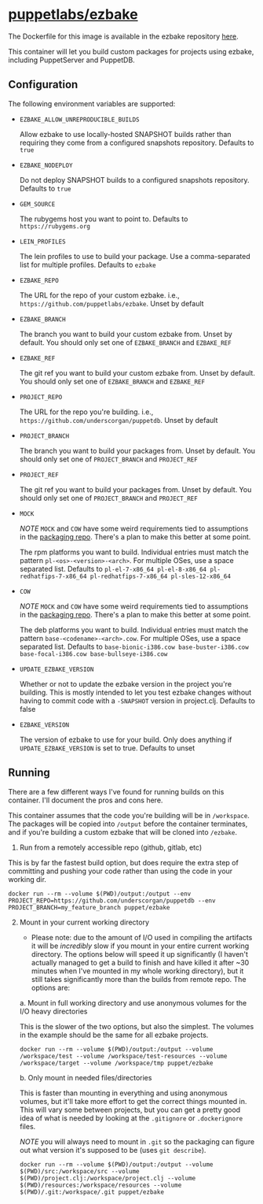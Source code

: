 # [puppetlabs/ezbake](https://github.com/puppetlabs/ezbake)

The Dockerfile for this image is available in the ezbake repository [here][1].

This container will let you build custom packages for projects using ezbake,
including PuppetServer and PuppetDB.

## Configuration

The following environment variables are supported:

- `EZBAKE_ALLOW_UNREPRODUCIBLE_BUILDS`

  Allow ezbake to use locally-hosted SNAPSHOT builds rather than requiring
  they come from a configured snapshots repository. Defaults to `true`

- `EZBAKE_NODEPLOY`

  Do not deploy SNAPSHOT builds to a configured snapshots repository. Defaults
  to `true`

- `GEM_SOURCE`

  The rubygems host you want to point to. Defaults to `https://rubygems.org`

- `LEIN_PROFILES`

  The lein profiles to use to build your package. Use a comma-separated list for multiple
  profiles. Defaults to `ezbake`

- `EZBAKE_REPO`

  The URL for the repo of your custom ezbake. i.e., `https://github.com/puppetlabs/ezbake`.
  Unset by default

- `EZBAKE_BRANCH`

  The branch you want to build your custom ezbake from. Unset by default. You should only
  set one of `EZBAKE_BRANCH` and `EZBAKE_REF`

- `EZBAKE_REF`

  The git ref you want to build your custom ezbake from. Unset by default. You should only
  set one of `EZBAKE_BRANCH` and `EZBAKE_REF`

- `PROJECT_REPO`

  The URL for the repo you're building. i.e., `https://github.com/underscorgan/puppetdb`.
  Unset by default

- `PROJECT_BRANCH`

  The branch you want to build your packages from. Unset by default. You should only set
  one of `PROJECT_BRANCH` and `PROJECT_REF`

- `PROJECT_REF`

  The git ref you want to build your packages from. Unset by default. You should only set
  one of `PROJECT_BRANCH` and `PROJECT_REF`

- `MOCK`

  *NOTE* `MOCK` and `COW` have some weird requirements tied to assumptions in the [packaging repo](https://github.com/puppetlabs/packaging). There's a plan to make this better at some point.

  The rpm platforms you want to build. Individual entries must match the pattern
  `pl-<os>-<version>-<arch>`. For multiple OSes, use a space separated list. Defaults to
  `pl-el-7-x86_64 pl-el-8-x86_64 pl-redhatfips-7-x86_64 pl-redhatfips-7-x86_64 pl-sles-12-x86_64`

- `COW`

  *NOTE* `MOCK` and `COW` have some weird requirements tied to assumptions in the [packaging repo](https://github.com/puppetlabs/packaging). There's a plan to make this better at some point.

  The deb platforms you want to build. Individual entries must match the pattern
  `base-<codename>-<arch>.cow`. For multiple OSes, use a space separated list. Defaults to 
  `base-bionic-i386.cow base-buster-i386.cow base-focal-i386.cow base-bullseye-i386.cow`


- `UPDATE_EZBAKE_VERSION`

  Whether or not to update the ezbake version in the project you're building. This is
  mostly intended to let you test ezbake changes without having to commit code with a `-SNAPSHOT`
  version in project.clj. Defaults to false

- `EZBAKE_VERSION`

  The version of ezbake to use for your build. Only does anything if `UPDATE_EZBAKE_VERSION`
  is set to true. Defaults to unset


## Running

There are a few different ways I've found for running builds on this container. I'll document
the pros and cons here.

This container assumes that the code you're building will be in `/workspace`. The packages
will be copied into `/output` before the container terminates, and if you're building a
custom ezbake that will be cloned into `/ezbake`.

1. Run from a remotely accessible repo (github, gitlab, etc)

This is by far the fastest build option, but does require the extra step of committing and pushing your code
rather than using the code in your working dir.

```
docker run --rm --volume $(PWD)/output:/output --env PROJECT_REPO=https://github.com/underscorgan/puppetdb --env PROJECT_BRANCH=my_feature_branch puppet/ezbake
```

2. Mount in your current working directory

    * Please note: due to the amount of I/O used in compiling the artifacts it will be _incredibly_ slow if you
mount in your entire current working directory. The options below will speed it up significantly (I haven't
actually managed to get a build to finish and have killed it after ~30 minutes when I've mounted in my whole
working directory), but it still takes significantly more than the builds from remote repo. The options are:

    a. Mount in full working directory and use anonymous volumes for the I/O heavy directories

    This is the slower of the two options, but also the simplest. The volumes in the example should be the
    same for all ezbake projects.

    ```
    docker run --rm --volume $(PWD)/output:/output --volume /workspace/test --volume /workspace/test-resources --volume /workspace/target --volume /workspace/tmp puppet/ezbake
    ```
    
    b. Only mount in needed files/directories

    This is faster than mounting in everything and using anonymous volumes, but it'll take more effort
    to get the correct things mounted in. This will vary some between projects, but you can get a pretty
    good idea of what is needed by looking at the `.gitignore` or `.dockerignore` files.

    *NOTE* you will always need to mount in `.git` so the packaging can figure out what version it's supposed
    to be (uses `git describe`).

    ```
    docker run --rm --volume $(PWD)/output:/output --volume $(PWD)/src:/workspace/src --volume $(PWD)/project.clj:/workspace/project.clj --volume $(PWD)/resources:/workspace/resources --volume $(PWD)/.git:/workspace/.git puppet/ezbake
    ```

[1]: https://github.com/puppetlabs/ezbake/blob/master/docker/ezbake/Dockerfile
